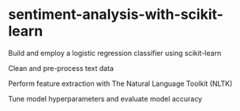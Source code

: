 # sentiment-analysis-with-scikit-learn

Build and employ a logistic regression classifier using scikit-learn

Clean and pre-process text data

Perform feature extraction with The Natural Language Toolkit (NLTK)

Tune model hyperparameters and evaluate model accuracy
